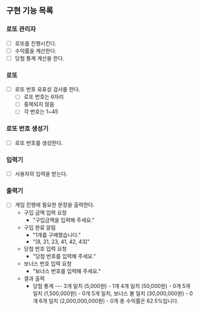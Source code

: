 ## 구현 기능 목록

### 로또 관리자
- [ ] 로또를 진행시킨다.
- [ ] 수익률을 계산한다.
- [ ] 당첨 통계 계산을 한다.
### 로또
- [ ] 로또 번호 유효성 검사를 한다.
  - [ ] 로또 번호는 6자리
  - [ ] 중복되지 않음
  - [ ] 각 번호는 1~45

### 로또 번호 생성기
- [ ] 로또 번호를 생성한다.

### 입력기
- [ ] 사용자의 입력을 받는다.

### 출력기
- [ ] 게임 진행에 필요한 문장을 출력한다.
  - 구입 금액 입력 요청
    - "구입금액을 입력해 주세요."
  - 구입 완료 알림
    - "1개를 구매했습니다."
    - "[8, 21, 23, 41, 42, 43]" 
  - 당첨 번호 입력 요청
    - "당첨 번호를 입력해 주세요."
  - 보너스 번호 입력 요청
    - "보너스 번호를 입력해 주세요."
  - 결과 출력
    - 당첨 통계
    \-\-\-
    3개 일치 (5,000원) - 1개
    4개 일치 (50,000원) - 0개
    5개 일치 (1,500,000원) - 0개
    5개 일치, 보너스 볼 일치 (30,000,000원) - 0개
    6개 일치 (2,000,000,000원) - 0개
    총 수익률은 62.5%입니다.
 


